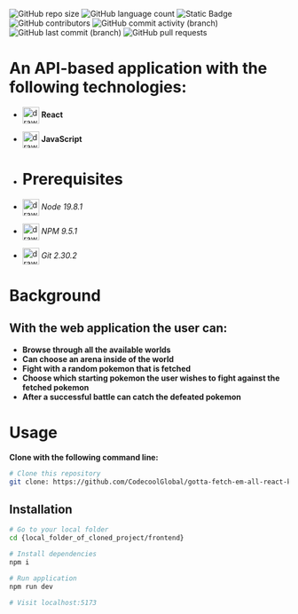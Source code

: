 ![GitHub repo size](https://img.shields.io/github/repo-size/CodecoolGlobal/gotta-fetch-em-all-react-kri-nem)
![GitHub language count](https://img.shields.io/github/languages/count/CodecoolGlobal/gotta-fetch-em-all-react-kri-nem)
![Static Badge](https://img.shields.io/badge/total%20number%20of%20tracked%20files-22-blue)
![GitHub contributors](https://img.shields.io/github/contributors/CodecoolGlobal/gotta-fetch-em-all-react-kri-nem)
![GitHub commit activity (branch)](https://img.shields.io/github/commit-activity/t/CodecoolGlobal/gotta-fetch-em-all-react-kri-nem?label=total%20commits)
![GitHub last commit (branch)](https://img.shields.io/github/last-commit/CodecoolGlobal/gotta-fetch-em-all-react-kri-nem)
![GitHub pull requests](https://img.shields.io/github/issues-pr/CodecoolGlobal/gotta-fetch-em-all-react-kri-nem)


# An API-based application with the following technologies:

- <img src="https://raw.githubusercontent.com/yurijserrano/Github-Profile-Readme-Logos/042e36c55d4d757621dedc4f03108213fbb57ec4/frameworks/react.svg" alt="drawing" width="30" align="center"/> **React**
- <img src="https://raw.githubusercontent.com/yurijserrano/Github-Profile-Readme-Logos/042e36c55d4d757621dedc4f03108213fbb57ec4/programming%20languages/javascript.svg" alt="drawing" width="30" align="center"/> **JavaScript**

- # Prerequisites
- <img src="https://raw.githubusercontent.com/yurijserrano/Github-Profile-Readme-Logos/042e36c55d4d757621dedc4f03108213fbb57ec4/frameworks/nodejs.svg" alt="drawing" width="30" align="center"/> *Node 19.8.1*
- <img src="https://raw.githubusercontent.com/yurijserrano/Github-Profile-Readme-Logos/042e36c55d4d757621dedc4f03108213fbb57ec4/others/npm.svg" alt="drawing" width="30" align="center"/> *NPM 9.5.1*
- <img src="https://raw.githubusercontent.com/yurijserrano/Github-Profile-Readme-Logos/042e36c55d4d757621dedc4f03108213fbb57ec4/others/git.svg" alt="drawing" width="30" align="center"/> *Git 2.30.2*

# Background

## With the web application the user can:
- **Browse through all the available worlds**
- **Can choose an arena inside of the world**
- **Fight with a random pokemon that is fetched**
- **Choose which starting pokemon the user wishes to fight against the fetched pokemon**
- **After a successful battle can catch the defeated pokemon**

# Usage

**Clone with the following command line:**

```bash
# Clone this repository
git clone: https://github.com/CodecoolGlobal/gotta-fetch-em-all-react-kri-nem.git

```

## Installation 

```bash
# Go to your local folder
cd {local_folder_of_cloned_project/frontend}

# Install dependencies
npm i

# Run application
npm run dev

# Visit localhost:5173

```
